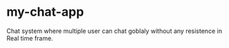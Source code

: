 # my-chat-app
Chat system where multiple user can chat goblaly without any resistence in Real time frame.
